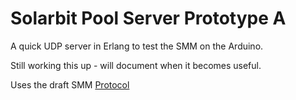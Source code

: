 # Solarbit Pool Server Prototype A

A quick UDP server in Erlang to test the SMM on the Arduino.

Still working this up - will document when it becomes useful.

Uses the draft SMM [Protocol](https://github.com/solarbit/pool/blob/master/protocol.md)
